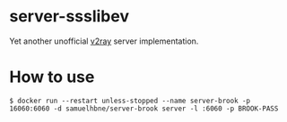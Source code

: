 # server-ssslibev
Yet another unofficial [v2ray](https://github.com/txthinking/brook) server implementation.

# How to use
```
$ docker run --restart unless-stopped --name server-brook -p 16060:6060 -d samuelhbne/server-brook server -l :6060 -p BROOK-PASS
```
